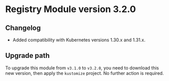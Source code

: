 # Registry Module version 3.2.0

## Changelog
- Added compatibility with Kubernetes versions 1.30.x and 1.31.x.

## Upgrade path

To upgrade this module from `v3.1.0` to `v3.2.0`, you need to download this new version, then apply the `kustomize` project. No further action is required.